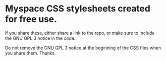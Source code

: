 # Myspace CSS stylesheets created for free use.

If you share these, either share a link to the repo, or make sure to include the GNU GPL 3 notice in the code.

Do not remove the GNU GPL 3 notice at the beginning of the CSS files when you share them. Thanks.
